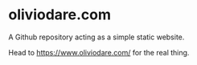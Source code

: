 # oliviodare.com
A Github repository acting as a simple static website.

Head to https://www.oliviodare.com/ for the real thing.
